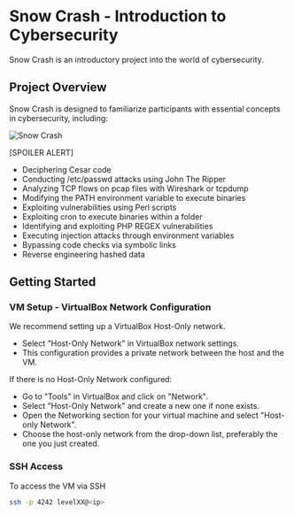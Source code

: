 # Snow Crash - Introduction to Cybersecurity

Snow Crash is an introductory project into the world of cybersecurity.

## Project Overview

Snow Crash is designed to familiarize participants with essential concepts in cybersecurity, including:

![Snow Crash](https://github.com/MassiliaB/snow-crash/assets/62947287/391fdbf2-6f5c-4a48-b3f2-5d55067e809f)

[SPOILER ALERT]

- Deciphering Cesar code
- Conducting /etc/passwd attacks using John The Ripper
- Analyzing TCP flows on pcap files with Wireshark or tcpdump
- Modifying the PATH environment variable to execute binaries
- Exploiting vulnerabilities using Perl scripts
- Exploiting cron to execute binaries within a folder
- Identifying and exploiting PHP REGEX vulnerabilities
- Executing injection attacks through environment variables
- Bypassing code checks via symbolic links
- Reverse engineering hashed data

## Getting Started

### VM Setup - VirtualBox Network Configuration

We recommend setting up a VirtualBox Host-Only network.

- Select "Host-Only Network" in VirtualBox network settings.
- This configuration provides a private network between the host and the VM.

If there is no Host-Only Network configured:

- Go to "Tools" in VirtualBox and click on "Network".
- Select "Host-Only Network" and create a new one if none exists.
- Open the Networking section for your virtual machine and select "Host-only Network".
- Choose the host-only network from the drop-down list, preferably the one you just created.

### SSH Access

To access the VM via SSH 

```bash
ssh -p 4242 levelXX@<ip>
```
